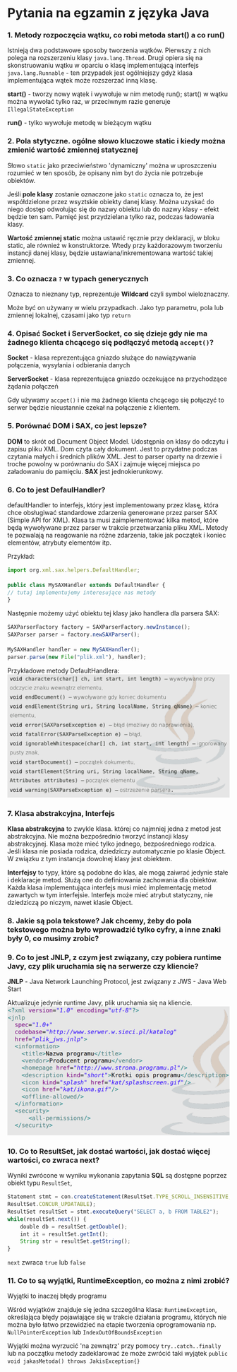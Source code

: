 # Pytania na egzamin z języka Java

### 1. Metody rozpoczęcia wątku, co robi metoda start() a co run()

Istnieją dwa podstawowe sposoby tworzenia wątków. Pierwszy z nich polega na rozszerzeniu klasy `java.lang.Thread`. Drugi opiera się na skonstruowaniu wątku w oparciu o klasę implementującą interfejs `java.lang.Runnable` - ten przypadek jest ogólniejszy gdyż klasa implementująca wątek może rozszerzać inną klasę.

__start()__ - tworzy nowy wątek i wywołuje w nim metodę run(); start() w wątku można wywołać tylko raz, w przeciwnym razie generuje `IllegalStateException`

__run()__ - tylko wywołuje metodę w bieżącym wątku

### 2. Pola stytyczne. ogólne słowo kluczowe static i kiedy można zmienić wartość zmiennej statycznej

Słowo `static` jako przeciwieństwo 'dynamiczny' można w uproszczeniu rozumieć w ten sposób, że opisany nim byt do życia nie potrzebuje obiektów.

Jeśli __pole klasy__ zostanie oznaczone jako `static` oznacza to, że jest współdzielone przez wsyztskie obiekty danej klasy. Można uzyskać do niego dostęp odwołując się do nazwy obiektu lub do nazwy klasy - efekt będzie ten sam. Pamięć jest przydzielana tylko raz, podczas ładowania klasy.

__Wartość zmiennej static__ można ustawić ręcznie przy deklaracji, w bloku static, ale również w konstruktorze. Wtedy przy każdorazowym tworzeniu instancji danej klasy, będzie ustawiana/inkrementowana wartość takiej zmiennej.

### 3. Co oznacza `?` w typach generycznych

Oznacza to nieznany typ, reprezentuje __Wildcard__ czyli symbol wieloznaczny.

Może być on używany w wielu przypadkach. Jako typ parametru, pola lub zmiennej lokalnej, czasami jako typ `return`

### 4. Opisać Socket i ServerSocket, co się dzieje gdy nie ma żadnego klienta chcącego się podłączyć metodą `accept()`?

__Socket__ - klasa reprezentująca gniazdo służące do nawiązywania połączenia, wysyłania i odbierania danych

__ServerSocket__ - klasa reprezentująca gniazdo oczekujące na przychodzące żądania połączeń

Gdy używamy `accpet()` i nie ma żadnego klienta chcącego się połączyć to serwer będzie nieustannie czekał na połączenie z klientem.

### 5. Porównać DOM i SAX, co jest lepsze?

__DOM__ to skrót od Document Object Model. Udostępnia on klasy do odczytu i zapisu pliku XML. Dom czyta cały dokument. Jest to przydatne podczas czytania małych i średnich plików XML. Jest to parser oparty na drzewie i troche powolny w porównaniu do SAX i zajmuje więcej miejsca po załadowaniu do pamięciu. __SAX__ jest jednokierunkowy.

### 6. Co to jest DefaulHandler?

defaultHandler to interfejs, który jest implementowany przez klasę, która chce obsługiwać standardowe zdarzenia generowane przez parser SAX (Simple API for XML). Klasa ta musi zaimplementować kilka metod, które będą wywoływane przez parser w trakcie przetwarzania pliku XML. Metody te pozwalają na reagowanie na różne zdarzenia, takie jak początek i koniec elementów, atrybuty elementów itp.

Przykład:


````javascript
import org.xml.sax.helpers.DefaultHandler;

public class MySAXHandler extends DefaultHandler {
// tutaj implementujemy interesujące nas metody
}
````
Następnie możemy użyć obiektu tej klasy jako handlera dla parsera SAX:


````javascript
SAXParserFactory factory = SAXParserFactory.newInstance();
SAXParser parser = factory.newSAXParser();

MySAXHandler handler = new MySAXHandler();
parser.parse(new File("plik.xml"), handler);
````
Przykładowe metody DefaultHandlera:
![](../Wykłady/src/1.png)

### 7. Klasa abstrakcyjna, Interfejs

__Klasa abstrakcyjna__ to zwykle klasa. której co najmniej jedna z metod jest abstrakcyjna. Nie można bezpośrednio tworzyć instancji klasy abstrakcyjnej. Klasa może mieć tylko jednego, bezpośredniego rodzica. Jeśli klasa nie posiada rodzica, dziedziczy automatycznie po klasie Object. W związku z tym instancja dowolnej klasy jest obiektem.

__Interfejsy__ to typy, które są podobne do klas, ale mogą zaiwrać jedynie stałe i deklaracje metod. Służą one do definiowania zachowania dla obiektów. Każda klasa implementująca interfejs musi mieć implementację metod zawartych w tym interfejsie. Interfejs może mieć atrybut statyczny, nie dziedziczą po niczym, nawet klasie Object.

### 8. Jakie są pola tekstowe? Jak chcemy, żeby do pola tekstowego można było wprowadzić tylko cyfry, a inne znaki były 0, co musimy zrobic?

### 9. Co to jest JNLP, z czym jest związany, czy pobiera runtime Javy, czy plik uruchamia się na serwerze czy kliencie?

__JNLP__ - Java Network Launching Protocol, jest związany z JWS - Java Web Start

Aktualizuje jedynie runtime Javy, plik uruchamia się na kliencie.
![img.png](../Wykłady/src/2.png)

### 10. Co to ResultSet, jak dostać wartości, jak dostać więcej wartości, co zwraca next?

Wyniki zwrócone w wyniku wykonania zapytania __SQL__ są dostępne poprzez obiekt typu `ResultSet`,

```javascript
Statement stmt = con.createStatement(ResultSet.TYPE_SCROLL_INSENSITIVE,
ResultSet.CONCUR_UPDATABLE);
ResultSet resultSet = stmt.executeQuery("SELECT a, b FROM TABLE2");
while(resultSet.next()) {
    double db = resultSet.getDouble();
    int it = resultSet.getInt();
    String str = resultSet.getString();
}
```
`next` zwraca `true` lub `false`

### 11. Co to są wyjątki, RuntimeException, co można z nimi zrobić?

Wyjątki to inaczej błędy programu

Wśród wyjątków znajduje się jedna szczególna klasa: `RuntimeException`, określająca błędy pojawiające się w trakcie działania programu, których nie można było łatwo przewidzieć na etapie tworzenia oprogramowania np. `NullPointerException` lub `IndexOutOfBoundsException`

Wyjątki można wyrzucić 'na zewnątrz' przy pomocy `try..catch..finally` lub na początku metody zadeklarować że może zwrócić taki wyjątek `public void jakasMetoda() throws JakisException{}`





